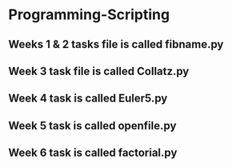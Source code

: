 # Programming-Scripting

## Weeks 1 & 2 tasks file is called fibname.py
## Week 3 task file is called Collatz.py
## Week 4 task is called Euler5.py
## Week 5 task is called openfile.py
## Week 6 task is called factorial.py

